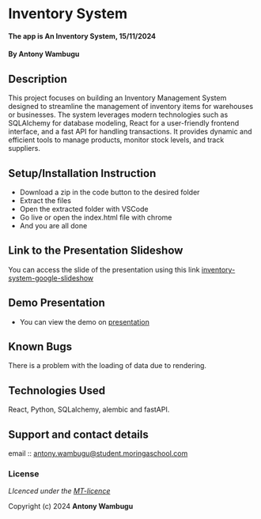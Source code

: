# Inventory System
#### The app is An Inventory System, 15/11/2024
#### **By Antony Wambugu**
## Description
This project focuses on building an Inventory Management System designed to streamline the management of inventory items for warehouses or businesses. The system leverages modern technologies such as SQLAlchemy for database modeling, React for a user-friendly frontend interface, and a fast API for handling transactions. It provides dynamic and efficient tools to manage products, monitor stock levels, and track suppliers.


## Setup/Installation Instruction
* Download a zip in the code button to the desired folder
* Extract the files
* Open the extracted folder with VSCode
* Go live or open the index.html file with chrome
* And you are all done

## Link to the Presentation Slideshow
You can access the slide of the presentation using this link [inventory-system-google-slideshow](https://docs.google.com/presentation/d/1Nw5nHUNy94hQbmre2Rne3wUQIlYHCMUcaODTQrzzEZc/edit?usp=sharing)

## Demo Presentation
* You can view the demo on [presentation](https://drive.google.com/file/d/1NJ6tXMja1zmcXiMkiAk9CXGaHehVtEsO/view)

## Known Bugs
There is a problem with the loading of data due to rendering.

## Technologies Used
React, Python, SQLalchemy, alembic and fastAPI.

## Support and contact details
email :: antony.wambugu@student.moringaschool.com

### License
*LIcenced under the [MT-licence](https://github.com/antony-kimanzi/inventory-system/blob/main/frontend/LICENSE.md)*

Copyright (c) 2024 **Antony Wambugu**